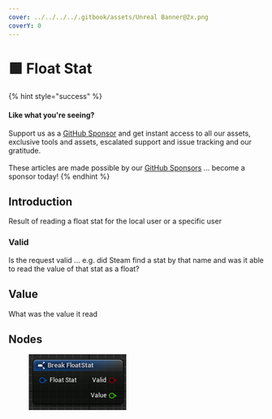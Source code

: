 ```yaml
---
cover: ../../../../.gitbook/assets/Unreal Banner@2x.png
coverY: 0
---
```


# 🟩 Float Stat

{% hint style="success" %}
#### Like what you're seeing?

Support us as a [GitHub Sponsor](../../../../become-a-sponsor/) and get instant access to all our assets, exclusive tools and assets, escalated support and issue tracking and our gratitude.\
\
These articles are made possible by our [GitHub Sponsors](../../../../become-a-sponsor/) ... become a sponsor today!
{% endhint %}

## Introduction

Result of reading a float stat for the local user or a specific user

### Valid

Is the request valid ... e.g. did Steam find a stat by that name and was it able to read the value of that stat as a float?

## Value

What was the value it read

## Nodes

<figure><img src="../../../../.gitbook/assets/image (324).png" alt=""><figcaption></figcaption></figure>
